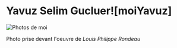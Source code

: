 # Yavuz Selim Gucluer![moiYavuz]

![Photos de moi](https://user-images.githubusercontent.com/112128474/219435617-1322e50b-aaa7-490a-96f0-58e0aeb5972a.png)

Photo prise devant l'oeuvre de *Louis Philippe Rondeau*
